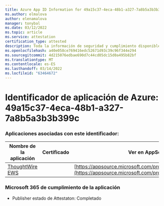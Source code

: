 ```yaml
---
title: Azure App ID Information for 49a15c37-4eca-48b1-a327-7a8b5a3b3b399c
ms.author: elmalova
author: elenamalova
manager: tonybal
ms.date: 03/12/2022
ms.topic: article
ms.service: attestation
certification_type: attested
description: Toda la información de seguridad y cumplimiento disponible para 49a15c37-4eca-48b1-a327-7a8b5a3b399c.
ms.openlocfilehash: a40e058ce769416edc52671d93c39c96f344e294
ms.sourcegitcommit: 4d215076edbae690d7c44cd05dc15d0a495b82bf
ms.translationtype: MT
ms.contentlocale: es-ES
ms.lasthandoff: 03/14/2022
ms.locfileid: "63464672"
---
```

# <a name="azure-app-id-49a15c37-4eca-48b1-a327-7a8b5a3b399c"></a>Identificador de aplicación de Azure: 49a15c37-4eca-48b1-a327-7a8b5a3b3b399c


### <a name="apps-associated-with-this-id"></a>Aplicaciones asociadas con este identificador:
| **Nombre de la aplicación** | **Certificado** | **Ver en AppSource** |
|--------------|---------------|-----------------------|
| [ThoughtWire EWS](../forward/WA200003239) |  | [https://appsource.microsoft.com/product/office/WA200003239](https://appsource.microsoft.com/product/office/WA200003239) |

### <a name="microsoft-365-app-compliance-status"></a>Microsoft 365 de cumplimiento de la aplicación
- Publisher estado de Attestaton: Completado
